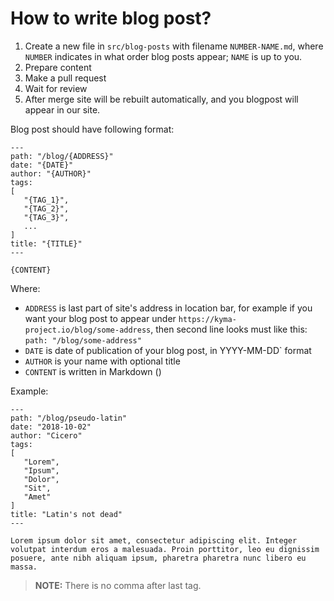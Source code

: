 # How to write blog post?

1. Create a new file in `src/blog-posts` with filename `NUMBER-NAME.md`, where `NUMBER` indicates in what order blog posts appear; `NAME` is up to you.
2. Prepare content
3. Make a pull request
4. Wait for review
5. After merge site will be rebuilt automatically, and you blogpost will appear in our site.

Blog post should have following format:

```
---
path: "/blog/{ADDRESS}"
date: "{DATE}"
author: "{AUTHOR}"
tags:
[
   "{TAG_1}",
   "{TAG_2}",
   "{TAG_3}",
   ...
]
title: "{TITLE}"
---

{CONTENT}
```

Where:

- `ADDRESS` is last part of site's address in location bar, for example if you want your blog post to appear under `https://kyma-project.io/blog/some-address`, then second line looks must like this: `path: "/blog/some-address"`
- `DATE` is date of publication of your blog post, in YYYY-MM-DD` format
- `AUTHOR` is your name with optional title
- `CONTENT` is written in Markdown ()

Example:

```
---
path: "/blog/pseudo-latin"
date: "2018-10-02"
author: "Cicero"
tags:
[
   "Lorem",
   "Ipsum",
   "Dolor",
   "Sit",
   "Amet"
]
title: "Latin's not dead"
---

Lorem ipsum dolor sit amet, consectetur adipiscing elit. Integer volutpat interdum eros a malesuada. Proin porttitor, leo eu dignissim posuere, ante nibh aliquam ipsum, pharetra pharetra nunc libero eu massa.
```

> **NOTE:** There is no comma after last tag.
